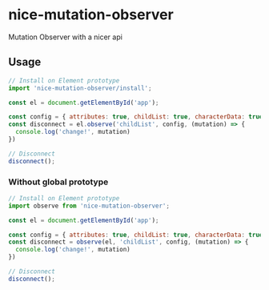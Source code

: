 # nice-mutation-observer
Mutation Observer with a nicer api


## Usage
```js
// Install on Element prototype
import 'nice-mutation-observer/install';

const el = document.getElementById('app');

const config = { attributes: true, childList: true, characterData: true }
const disconnect = el.observe('childList', config, (mutation) => {
  console.log('change!', mutation)
})

// Disconnect
disconnect();
```

### Without global prototype
```js
// Install on Element prototype
import observe from 'nice-mutation-observer';

const el = document.getElementById('app');

const config = { attributes: true, childList: true, characterData: true }
const disconnect = observe(el, 'childList', config, (mutation) => {
  console.log('change!', mutation)
})

// Disconnect
disconnect();
```